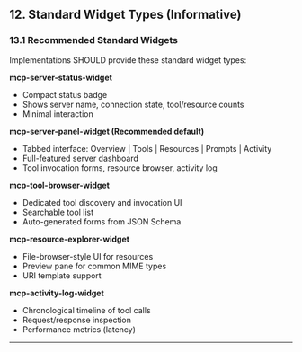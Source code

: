 ## 12. Standard Widget Types (Informative)

### 13.1 Recommended Standard Widgets

Implementations SHOULD provide these standard widget types:

**mcp-server-status-widget**

- Compact status badge
- Shows server name, connection state, tool/resource counts
- Minimal interaction

**mcp-server-panel-widget (Recommended default)**

- Tabbed interface: Overview | Tools | Resources | Prompts | Activity
- Full-featured server dashboard
- Tool invocation forms, resource browser, activity log

**mcp-tool-browser-widget**

- Dedicated tool discovery and invocation UI
- Searchable tool list
- Auto-generated forms from JSON Schema

**mcp-resource-explorer-widget**

- File-browser-style UI for resources
- Preview pane for common MIME types
- URI template support

**mcp-activity-log-widget**

- Chronological timeline of tool calls
- Request/response inspection
- Performance metrics (latency)

---
